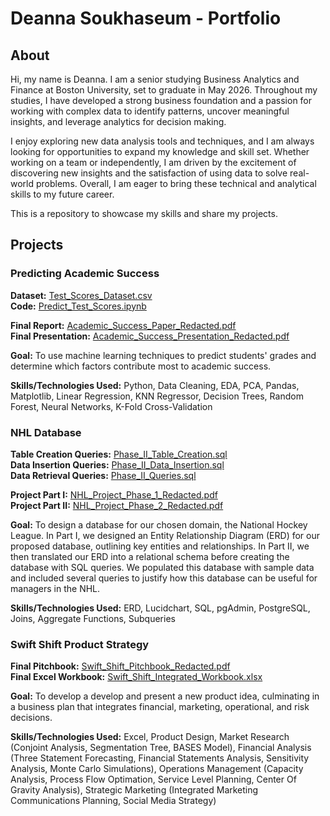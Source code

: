 # Deanna Soukhaseum - Portfolio

## About
Hi, my name is Deanna. I am a senior studying Business Analytics and Finance at Boston University, set to graduate in May 2026. Throughout my studies, I have developed a strong business foundation and a passion for working with complex data to identify patterns, uncover meaningful insights, and leverage analytics for decision making. 

I enjoy exploring new data analysis tools and techniques, and I am always looking for opportunities to expand my knowledge and skill set. Whether working on a team or independently, I am driven by the excitement of discovering new insights and the satisfaction of using data to solve real-world problems. Overall, I am eager to bring these technical and analytical skills to my future career.

This is a repository to showcase my skills and share my projects.

## Projects

### Predicting Academic Success
**Dataset:** [Test_Scores_Dataset.csv](./Predicting_Academic_Success/Test_Scores_Dataset.csv)  
**Code:** [Predict_Test_Scores.ipynb](./Predicting_Academic_Success/Predict_Test_Scores.ipynb)  

**Final Report:** [Academic_Success_Paper_Redacted.pdf](./Predicting_Academic_Success/Academic_Success_Paper_Redacted.pdf)  
**Final Presentation:** [Academic_Success_Presentation_Redacted.pdf](./Predicting_Academic_Success/Academic_Success_Presentation_Redacted.pdf)  

**Goal:** To use machine learning techniques to predict students' grades and determine which factors contribute most to academic success.  

**Skills/Technologies Used:** Python, Data Cleaning, EDA, PCA, Pandas, Matplotlib, Linear Regression, KNN Regressor, Decision Trees, Random Forest, Neural Networks, K-Fold Cross-Validation  

### NHL Database  
**Table Creation Queries:** [Phase_II_Table_Creation.sql](./NHL_Database/Phase_II_Table_Creation.sql)  
**Data Insertion Queries:** [Phase_II_Data_Insertion.sql](./NHL_Database/Phase_II_Data_Insertion.sql)  
**Data Retrieval Queries:** [Phase_II_Queries.sql](./NHL_Database/Phase_II_Queries.sql)  

**Project Part I:** [NHL_Project_Phase_1_Redacted.pdf](./NHL_Database/NHL_Project_Phase_1_Redacted.pdf)  
**Project Part II:** [NHL_Project_Phase_2_Redacted.pdf](./NHL_Database/NHL_Project_Phase_2_Redacted.pdf)  

**Goal:** To design a database for our chosen domain, the National Hockey League. In Part I, we designed an Entity Relationship Diagram (ERD) for our proposed database, outlining key entities and relationships. In Part II, we then translated our ERD into a relational schema before creating the database with SQL queries. We populated this database with sample data and included several queries to justify how this database can be useful for managers in the NHL.  

**Skills/Technologies Used:** ERD, Lucidchart, SQL, pgAdmin, PostgreSQL, Joins, Aggregate Functions, Subqueries  

### Swift Shift Product Strategy
**Final Pitchbook:** [Swift_Shift_Pitchbook_Redacted.pdf](./Swift_Shift/Swift_Shift_Pitchbook_Redacted.pdf)  
**Final Excel Workbook:** [Swift_Shift_Integrated_Workbook.xlsx](./Swift_Shift/Swift_Shift_Integrated_Workbook.xlsx)  

**Goal:** To develop a develop and present a new product idea, culminating in a business plan that integrates financial, marketing, operational, and risk decisions. 

**Skills/Technologies Used:** Excel, Product Design, Market Research (Conjoint Analysis, Segmentation Tree, BASES Model), Financial Analysis (Three Statement Forecasting, Financial Statements Analysis, Sensitivity Analysis, Monte Carlo Simulations), Operations Management (Capacity Analysis, Process Flow Optimation, Service Level Planning, Center Of Gravity Analysis), Strategic Marketing (Integrated Marketing Communications Planning, Social Media Strategy)
